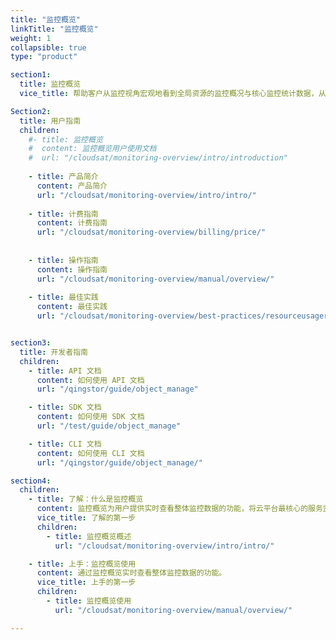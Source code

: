 ```yaml
---
title: "监控概览"
linkTitle: "监控概览"
weight: 1
collapsible: true
type: "product"

section1:
  title: 监控概览
  vice_title: 帮助客户从监控视角宏观地看到全局资源的监控概况与核心监控统计数据，从而掌握云平台资源的整体运行状态，并可对异常情况与资源进行及时处理，可以极大提高运维人员的工作效率。

Section2:
  title: 用户指南
  children:
    #- title: 监控概览
    #  content: 监控概览用户使用文档
    #  url: "/cloudsat/monitoring-overview/intro/introduction"
 
    - title: 产品简介
      content: 产品简介
      url: "/cloudsat/monitoring-overview/intro/intro/"
    
    - title: 计费指南
      content: 计费指南
      url: "/cloudsat/monitoring-overview/billing/price/"
    
    
    - title: 操作指南
      content: 操作指南
      url: "/cloudsat/monitoring-overview/manual/overview/"
    
    - title: 最佳实践
      content: 最佳实践
      url: "/cloudsat/monitoring-overview/best-practices/resourceusagerank"


section3:
  title: 开发者指南
  children:
    - title: API 文档
      content: 如何使用 API 文档
      url: "/qingstor/guide/object_manage"

    - title: SDK 文档
      content: 如何使用 SDK 文档
      url: "/test/guide/object_manage"

    - title: CLI 文档
      content: 如何使用 CLI 文档
      url: "/qingstor/guide/object_manage/"

section4:
  children:
    - title: 了解：什么是监控概览
      content: 监控概览为用户提供实时查看整体监控数据的功能，将云平台最核心的服务监控指标使用率情况集中呈现在一张监控大屏里，供用户进行全局管理。
      vice_title: 了解的第一步
      children:
        - title: 监控概览概述
          url: "/cloudsat/monitoring-overview/intro/intro/"

    - title: 上手：监控概览使用
      content: 通过监控概览实时查看整体监控数据的功能。
      vice_title: 上手的第一步
      children: 
        - title: 监控概览使用
          url: "/cloudsat/monitoring-overview/manual/overview/"

---
```



<!-- type: "product" 这个参数表明这是一个产品index页面 -->
<!-- section1 为产品index页面 主标题 副标题 video  video_img为视频图片  -->
<!-- section2 为产品index页面 第一个大块的用户文档配置  -->
<!-- section3 为产品index页面 第二个大块的开发者文档配置  -->
<!-- section4 为产品index页面 第三个大块的学习路径配置  -->